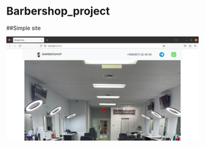 # Barbershop_project

##Simple site

![Screenshots](https://github.com//t4iler/Barbershop_project/blob/master/readme_images/first.png)

